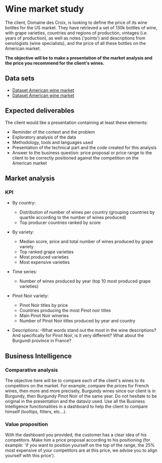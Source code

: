 # Wine market study

The client, Domaine des Croix, is looking to define the price of its wine bottles for the US market. They have retrieved a set of 130k bottles of wine, with grape varieties, countries and regions of production, vintages (i.e. years of production), as well as notes ('points') and descriptions from oenologists (wine specialists), and the price of all these bottles on the American market.

**The objective will be to make a presentation of the market analysis and the price you recommend for the client's wines.**

## Data sets
- [Dataset American wine market](https://github.com/murpi/wilddata/raw/master/wine.zip)
- [Dataset American wine market](https://github.com/murpi/wilddata/raw/master/domaine_des_croix.csv)


## Expected deliverables
The client would like a presentation containing at least these elements:
- Reminder of the context and the problem
- Exploratory analysis of the data
- Methodology, tools and languages used
- Presentation of the technical part and the code created for this analysis
- Answer to the business question: price proposal or price range to the client to be correctly positioned against the competition on the American market

## Market analysis
### KPI
- By country:
  - Distribution of number of wines per country (grouping countries by quartile according to the number of wines produced)
  - Top producer countries ranked by score
- By variety:
  - Median score, price and total number of wines produced by grape variety
  - Top ranked grape varieties
  - Most produced varieties
  - Most expensive varieties

- Time series:
  - Number of wines produced by year (top 10 most produced grape varieties)

- Pinot Noir variety:
  - Pinot Noir titles by price
  - Countries producing the most Pinot noir titles
  - Main Pinot Noir wineries
  - Number of Pinot Noir titles produced by year and country

- Descriptions:
   -What words stand out the most in the wine descriptions? And specifically for Pinot Noir, is it very different?  What about the Burgundi province in France?
   
## Business Intelligence
### Comparative analysis
The objective here will be to compare each of the client's wines to its competitors on the market. For example, compare the prices for French wines, then more and more precisely, Burgundy wines since our client is in Burgundy, then Burgundy Pinot Noir of the same year. Do not hesitate to be original in the presentation and the dataviz used. Use all the Business Intelligence functionalities in a dashboard to help the client to compare himself (tooltips, filters, etc...).

### Value proposition
With the dashboard you provided, the customer has a clear idea of his competitors. Make him a price proposal according to his positioning (for example: 'if you want to position yourself on the top of the range, the 25% most expensive of your competitors are at this price, we advise you to align yourself with this price').
